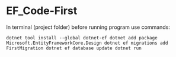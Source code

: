 # EF_Code-First

In terminal (project folder) before running program use commands:

``
dotnet tool install --global dotnet-ef
dotnet add package Microsoft.EntityFrameworkCore.Design
dotnet ef migrations add FirstMigration
dotnet ef database update
dotnet run
``
